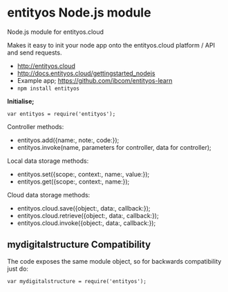 entityos Node.js module
====================================

Node.js module for entityos.cloud

Makes it easy to init your node app onto the entityos.cloud platform / API and send requests.

- http://entityos.cloud
- http://docs.entityos.cloud/gettingstarted_nodejs
- Example app; https://github.com/ibcom/entityos-learn
- `npm install entityos`

<!-- end of the list -->

**Initialise;**

`var entityos = require('entityos');`

Controller methods:
- entityos.add({name:, note:, code:});
- entityos.invoke(name, parameters for controller, data for controller);

<!-- end of the list -->

Local data storage methods:
- entityos.set({scope:, context:, name:, value:});
- entityos.get({scope:, context:, name:});

<!-- end of the list -->

Cloud data storage methods:
- entityos.cloud.save({object:, data:, callback:});
- entityos.cloud.retrieve({object:, data:, callback:});
- entityos.cloud.invoke({object:, data:, callback:});

<!-- end of the list -->

## mydigitalstructure Compatibility

The code exposes the same module object, so for backwards compatibility just do:

`var mydigitalstructure = require('entityos');`